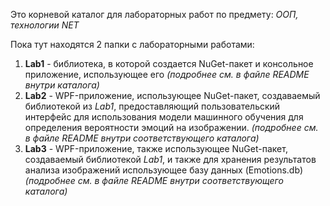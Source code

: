 Это корневой каталог для лабораторных работ по предмету: *ООП, технологии NET*

Пока тут находятся 2 папки с лабораторными работами:

1. **Lab1** - библиотека, в которой создается NuGet-пакет и консольное приложение, использующее его *(подробнее см. в файле README внутри каталога)*
2. **Lab2** - WPF-приложение, использующее NuGet-пакет, создаваемый библиотекой из *Lab1*, предоставляющий пользовательский интерфейс для использования модели машинного обучения для определения вероятности эмоций на изображении. *(подробнее см. в файле README внутри соответствующего каталога)*
3. **Lab3** - WPF-приложение, также использующее NuGet-пакет, создаваемый библиотекой *Lab1*, и также для хранения результатов анализа изображений использующее базу данных (Emotions.db) *(подробнее см. в файле README внутри соответствующего каталога)*